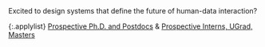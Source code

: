 <span class="applyheading">
  Excited to design systems that define the future of human-data interaction?
</span>
  

{:.applylist}
[Prospective Ph.D. and Postdocs](./apply.html) & [Prospective Interns, UGrad, Masters](https://ewuuu.wufoo.com/forms/z1mh8vwi1q2p3tp/)

<!--* [Prospective Interns, UGrad, and Masters Students](https://docs.google.com/forms/d/1-s1SwcpY0WBnRrzlrQfSrcxSCeOAymOHfU-sHroUXfU/viewform)-->


